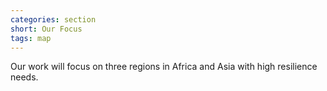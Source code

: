 ```yaml
---
categories: section
short: Our Focus
tags: map
---
```

Our work will focus on three regions in Africa and Asia with high resilience needs.
